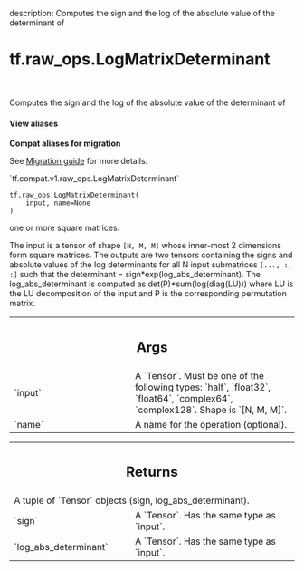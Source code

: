 description: Computes the sign and the log of the absolute value of the determinant of

<div itemscope itemtype="http://developers.google.com/ReferenceObject">
<meta itemprop="name" content="tf.raw_ops.LogMatrixDeterminant" />
<meta itemprop="path" content="Stable" />
</div>

# tf.raw_ops.LogMatrixDeterminant

<!-- Insert buttons and diff -->

<table class="tfo-notebook-buttons tfo-api nocontent" align="left">

</table>



Computes the sign and the log of the absolute value of the determinant of

<section class="expandable">
  <h4 class="showalways">View aliases</h4>
  <p>
<b>Compat aliases for migration</b>
<p>See
<a href="https://www.tensorflow.org/guide/migrate">Migration guide</a> for
more details.</p>
<p>`tf.compat.v1.raw_ops.LogMatrixDeterminant`</p>
</p>
</section>

<pre class="devsite-click-to-copy prettyprint lang-py tfo-signature-link">
<code>tf.raw_ops.LogMatrixDeterminant(
    input, name=None
)
</code></pre>



<!-- Placeholder for "Used in" -->

one or more square matrices.

The input is a tensor of shape `[N, M, M]` whose inner-most 2 dimensions
form square matrices. The outputs are two tensors containing the signs and
absolute values of the log determinants for all N input submatrices
`[..., :, :]` such that the determinant = sign*exp(log_abs_determinant).
The log_abs_determinant is computed as det(P)*sum(log(diag(LU))) where LU
is the LU decomposition of the input and P is the corresponding
permutation matrix.

<!-- Tabular view -->
 <table class="responsive fixed orange">
<colgroup><col width="214px"><col></colgroup>
<tr><th colspan="2"><h2 class="add-link">Args</h2></th></tr>

<tr>
<td>
`input`
</td>
<td>
A `Tensor`. Must be one of the following types: `half`, `float32`, `float64`, `complex64`, `complex128`.
Shape is `[N, M, M]`.
</td>
</tr><tr>
<td>
`name`
</td>
<td>
A name for the operation (optional).
</td>
</tr>
</table>



<!-- Tabular view -->
 <table class="responsive fixed orange">
<colgroup><col width="214px"><col></colgroup>
<tr><th colspan="2"><h2 class="add-link">Returns</h2></th></tr>
<tr class="alt">
<td colspan="2">
A tuple of `Tensor` objects (sign, log_abs_determinant).
</td>
</tr>
<tr>
<td>
`sign`
</td>
<td>
A `Tensor`. Has the same type as `input`.
</td>
</tr><tr>
<td>
`log_abs_determinant`
</td>
<td>
A `Tensor`. Has the same type as `input`.
</td>
</tr>
</table>

